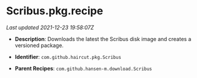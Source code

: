 # Scribus.pkg.recipe

_Last updated 2021-12-23 19:58:07Z_

- **Description**: Downloads the latest the Scribus disk image and creates a versioned package.

- **Identifier**: `com.github.haircut.pkg.Scribus`

- **Parent Recipes**: `com.github.hansen-m.download.Scribus`